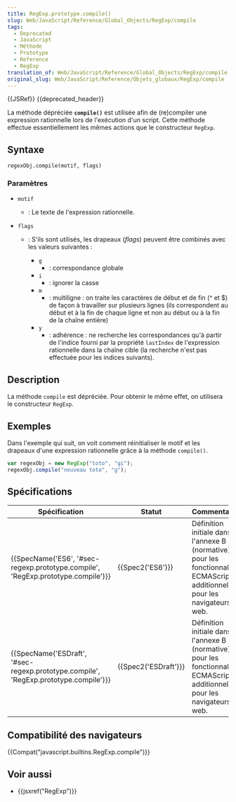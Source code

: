```yaml
---
title: RegExp.prototype.compile()
slug: Web/JavaScript/Reference/Global_Objects/RegExp/compile
tags:
  - Deprecated
  - JavaScript
  - Méthode
  - Prototype
  - Reference
  - RegExp
translation_of: Web/JavaScript/Reference/Global_Objects/RegExp/compile
original_slug: Web/JavaScript/Reference/Objets_globaux/RegExp/compile
---
```

{{JSRef}} {{deprecated_header}}

La méthode dépréciée **`compile()`** est utilisée afin de (re)compiler une expression rationnelle lors de l'exécution d'un script. Cette méthode effectue essentiellement les mêmes actions que le constructeur `RegExp`.

## Syntaxe

    regexObj.compile(motif, flags)

### Paramètres

- `motif`
  - : Le texte de l'expression rationnelle.
- `flags`

  - : S'ils sont utilisés, les drapeaux (_flags_) peuvent être combinés avec les valeurs suivantes :

    - `g`
      - : correspondance globale
    - `i`
      - : ignorer la casse
    - `m`
      - : multiligne : on traite les caractères de début et de fin (^ et $) de façon à travailler sur plusieurs lignes (ils correspondent au début et à la fin de chaque ligne et non au début ou à la fin de la chaîne entière)
    - `y`
      - : adhérence : ne recherche les correspondances qu'à partir de l'indice fourni par la propriété `lastIndex` de l'expression rationnelle dans la chaîne cible (la recherche n'est pas effectuée pour les indices suivants).

## Description

La méthode `compile` est dépréciée. Pour obtenir le même effet, on utilisera le constructeur `RegExp`.

## Exemples

Dans l'exemple qui suit, on voit comment réinitialiser le motif et les drapeaux d'une expression rationnelle grâce à la méthode `compile()`.

```js
var regexObj = new RegExp("toto", "gi");
regexObj.compile("nouveau toto", "g");
```

## Spécifications

| Spécification                                                                                                    | Statut                       | Commentaires                                                                                                                 |
| ---------------------------------------------------------------------------------------------------------------- | ---------------------------- | ---------------------------------------------------------------------------------------------------------------------------- |
| {{SpecName('ES6', '#sec-regexp.prototype.compile', 'RegExp.prototype.compile')}}     | {{Spec2('ES6')}}         | Définition initiale dans l'annexe B (normative) pour les fonctionnalités ECMAScript additionnelles pour les navigateurs web. |
| {{SpecName('ESDraft', '#sec-regexp.prototype.compile', 'RegExp.prototype.compile')}} | {{Spec2('ESDraft')}} | Définition initiale dans l'annexe B (normative) pour les fonctionnalités ECMAScript additionnelles pour les navigateurs web. |

## Compatibilité des navigateurs

{{Compat("javascript.builtins.RegExp.compile")}}

## Voir aussi

- {{jsxref("RegExp")}}
